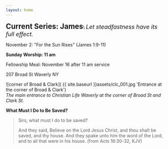 ```yaml
---
layout: home
---
```

**<span style="font-size:1.6em">Current Series: James</span>**\\
*<span style="font-size:1.3em">Let steadfastness have its full effect.</span>*

November 2: "For the Sun Rises" (James 1:9-11)

**Sunday Worship: 11 am**

Fellowship Meal: November 16 after 11 am service

207 Broad St Waverly NY

![corner of Broad & Clark]( {{ site.baseurl }}assets/clc_001.jpg 'Entrance at the corner of Broad & Clark')
<br><em>The main entrance to Christian Life Waverly at the corner of Broad St and Clark St.</em>

**What Must I Do to Be Saved?**
>Sirs, what must I do to be saved?
>
>And they said, Believe on the Lord Jesus Christ, and thou shalt be saved, and thy house. And they spake unto him the word of the Lord, and to all that were in his house. (from Acts 16:30-32, KJV)
